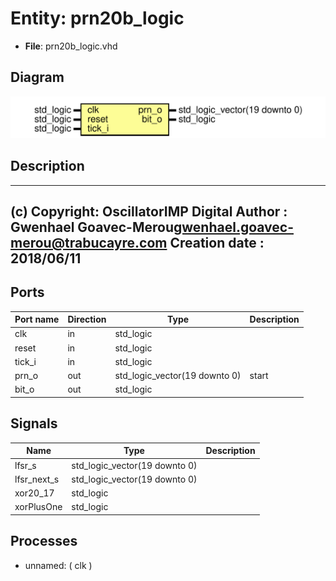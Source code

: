 # Entity: prn20b_logic

- **File**: prn20b_logic.vhd
## Diagram

![Diagram](prn20b_logic.svg "Diagram")
## Description

-------------------------------------------------------------------------
 (c) Copyright: OscillatorIMP Digital
 Author : Gwenhael Goavec-Merou<gwenhael.goavec-merou@trabucayre.com>
 Creation date : 2018/06/11
-------------------------------------------------------------------------
## Ports

| Port name | Direction | Type                          | Description |
| --------- | --------- | ----------------------------- | ----------- |
| clk       | in        | std_logic                     |             |
| reset     | in        | std_logic                     |             |
| tick_i    | in        | std_logic                     |             |
| prn_o     | out       | std_logic_vector(19 downto 0) | start       |
| bit_o     | out       | std_logic                     |             |
## Signals

| Name         | Type                          | Description |
| ------------ | ----------------------------- | ----------- |
| lfsr_s       | std_logic_vector(19 downto 0) |             |
|  lfsr_next_s | std_logic_vector(19 downto 0) |             |
| xor20_17     | std_logic                     |             |
| xorPlusOne   | std_logic                     |             |
## Processes
- unnamed: ( clk )
